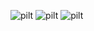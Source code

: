 
![pilt](https://github.com/user-attachments/assets/911ecb93-2145-42d8-a552-519f8e0660a2)
![pilt](https://github.com/user-attachments/assets/c694a0bd-607d-4a1e-a027-67d25b45fc0b)
![pilt](https://github.com/user-attachments/assets/63159b70-d73a-47f6-8c72-a7572f96ef55)

